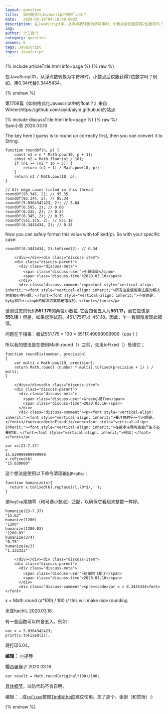 ```yaml
---
layout: question
title:  如何格式化Javascript中的float？
date:   2020-03-16T04:10:09.000Z
description: 在JavaScript中，从浮点数转换为字符串时，小数点后仅能获得2位数字吗？例如，用0.34代替0.3445434。...
img: 
author: 十三西门
category: question
answer: 6
tags: JavaScript
topic: JavaScript
---
```

<div class="article-root">
  <div class="article">
    {% include articleTitle.html info=page %}
    {% raw %}
    <div class="article-content"><p><font style="vertical-align: inherit;"><font style="vertical-align: inherit;">在JavaScript中，从浮点数转换为字符串时，小数点后仅能获得2位数字吗？</font><font style="vertical-align: inherit;">例如，用0.34代替0.3445434。</font></font></p></div>
    {% endraw %}
  </div>
  <p class="winter_mark">第1708篇《如何格式化Javascript中的float？》来自Winter(https://github.com/aiyld/aiyld.github.io)的站点</p>
  <div class="discuss-wrapper">
    {% include discussTitle.html info=page %}
    {% raw %}
    <div class="discuss-list">
    <div class="discuss-item">
        <div class="discuss-parent">
          <div class="discuss-meta">
            <span class="discuss-user">Sam小哥</span>
            <span class="discuss-time">2020.03.16</span>
          </div>
          <div class="discuss-comment"><p>The key here I guess is to round up correctly first, then you can convert it to String.</p>

<pre class="lang-js prettyprint-override"><code>function roundOf(n, p) {<font></font>
    const n1 = n * Math.pow(10, p + 1);<font></font>
    const n2 = Math.floor(n1 / 10);<font></font>
    if (n1 &gt;= (n2 * 10 + 5)) {<font></font>
        return (n2 + 1) / Math.pow(10, p);<font></font>
    }<font></font>
    return n2 / Math.pow(10, p);<font></font>
}<font></font>
<font></font>
// All edge cases listed in this thread<font></font>
roundOf(95.345, 2); // 95.35<font></font>
roundOf(95.344, 2); // 95.34<font></font>
roundOf(5.0364342423, 2); // 5.04<font></font>
roundOf(0.595, 2); // 0.60<font></font>
roundOf(0.335, 2); // 0.34<font></font>
roundOf(0.345, 2); // 0.35<font></font>
roundOf(551.175, 2); // 551.18<font></font>
roundOf(0.3445434, 2); // 0.34<font></font>
</code></pre>

<p>Now you can safely format this value with toFixed(p).
So with your specific case:</p>

<pre class="lang-js prettyprint-override"><code>roundOf(0.3445434, 2).toFixed(2); // 0.34
</code></pre></div>
        </div></div><div class="discuss-item">
        <div class="discuss-parent">
          <div class="discuss-meta">
            <span class="discuss-user">小哥蛋蛋</span>
            <span class="discuss-time">2020.03.16</span>
          </div>
          <div class="discuss-comment"><p><font style="vertical-align: inherit;"><font style="vertical-align: inherit;">所有这些使用乘法器的解决方案都存在问题。</font><font style="vertical-align: inherit;">不幸的是，kyky和Christoph的解决方案都是错误的。</font></font></p>

<p><font style="vertical-align: inherit;"><font style="vertical-align: inherit;">请测试您的代码</font></font><strong><font style="vertical-align: inherit;"><font style="vertical-align: inherit;">551.175</font></font></strong><font style="vertical-align: inherit;"><font style="vertical-align: inherit;">的两位小数位-它会四舍五入为</font></font><strong><font style="vertical-align: inherit;"><font style="vertical-align: inherit;">551.17，</font></font></strong><font style="vertical-align: inherit;"><font style="vertical-align: inherit;">而它应该是</font></font><strong><font style="vertical-align: inherit;"><font style="vertical-align: inherit;">551.18</font></font></strong><font style="vertical-align: inherit;"><font style="vertical-align: inherit;">！</font><font style="vertical-align: inherit;">但是，如果您测试前。</font><font style="vertical-align: inherit;">451.175可以-451.18。</font><font style="vertical-align: inherit;">因此，乍一看很难发现此错误。</font></font></p>

<p><font style="vertical-align: inherit;"><font style="vertical-align: inherit;">问题在于相乘：尝试551.175 * 100 = 55117.49999999999（ups！）</font></font></p>

<p><font style="vertical-align: inherit;"><font style="vertical-align: inherit;">所以我的想法是在使用Math.round（）之前，先用toFixed（）处理它；</font></font></p>

<pre><code>function roundFix(number, precision)<font></font>
{<font></font>
    var multi = Math.pow(10, precision);<font></font>
    return Math.round( (number * multi).toFixed(precision + 1) ) / multi;<font></font>
}<font></font>
</code></pre></div>
        </div></div><div class="discuss-item">
        <div class="discuss-parent">
          <div class="discuss-meta">
            <span class="discuss-user">Green小哥Tom</span>
            <span class="discuss-time">2020.03.16</span>
          </div>
          <div class="discuss-comment"><p><font style="vertical-align: inherit;"><font style="vertical-align: inherit;">要注意的另一个问题是，</font></font><code>toFixed()</code><font style="vertical-align: inherit;"><font style="vertical-align: inherit;">在数字末尾可能会产生不必要的零。</font><font style="vertical-align: inherit;">例如：</font></font></p>

<pre><code>var x=(23-7.37)<font></font>
x<font></font>
15.629999999999999<font></font>
x.toFixed(6)<font></font>
"15.630000"<font></font>
</code></pre>

<p><font style="vertical-align: inherit;"><font style="vertical-align: inherit;">这个想法是使用以下命令清理输出</font></font><code>RegExp</code><font style="vertical-align: inherit;"><font style="vertical-align: inherit;">：</font></font></p>

<pre><code>function humanize(x){<font></font>
  return x.toFixed(6).replace(/\.?0*$/,'');<font></font>
}<font></font>
</code></pre>

<p><font style="vertical-align: inherit;"><font style="vertical-align: inherit;">该</font></font><code>RegExp</code><font style="vertical-align: inherit;"><font style="vertical-align: inherit;">尾随零（和可选小数点）匹配，以确保它看起来整数一样好。</font></font></p>

<pre><code>humanize(23-7.37)<font></font>
"15.63"<font></font>
humanize(1200)<font></font>
"1200"<font></font>
humanize(1200.03)<font></font>
"1200.03"<font></font>
humanize(3/4)<font></font>
"0.75"<font></font>
humanize(4/3)<font></font>
"1.333333"<font></font>
</code></pre></div>
        </div></div><div class="discuss-item">
        <div class="discuss-parent">
          <div class="discuss-meta">
            <span class="discuss-user">达蒙阿飞斯丁</span>
            <span class="discuss-time">2020.03.16</span>
          </div>
          <div class="discuss-comment"><pre><code>var x = 0.3445434<font></font>
x = Math.round (x*100) / 100 // this will make nice rounding<font></font>
</code></pre></div>
        </div></div><div class="discuss-item">
        <div class="discuss-parent">
          <div class="discuss-meta">
            <span class="discuss-user">米亚ItachiL</span>
            <span class="discuss-time">2020.03.16</span>
          </div>
          <div class="discuss-comment"><p><font style="vertical-align: inherit;"><font style="vertical-align: inherit;">有一些函数可以四舍五入。</font><font style="vertical-align: inherit;">例如：</font></font></p>

<pre><code>var x = 5.0364342423;<font></font>
print(x.toFixed(2));<font></font>
</code></pre>

<p><font style="vertical-align: inherit;"><font style="vertical-align: inherit;">将打印5.04。</font></font></p>

<p><strong><font style="vertical-align: inherit;"><font style="vertical-align: inherit;">编辑：</font></font></strong>
<a href="http://jsfiddle.net/TM7DQ/" rel="noreferrer"><font style="vertical-align: inherit;"><font style="vertical-align: inherit;">小提琴</font></font></a></p></div>
        </div></div><div class="discuss-item">
        <div class="discuss-parent">
          <div class="discuss-meta">
            <span class="discuss-user">樱西里猴子</span>
            <span class="discuss-time">2020.03.16</span>
          </div>
          <div class="discuss-comment"><pre><code>var result = Math.round(original*100)/100;
</code></pre>

<p><a href="http://www.javascriptkit.com/javatutors/round.shtml" rel="noreferrer"><font style="vertical-align: inherit;"><font style="vertical-align: inherit;">具体细节</font></font></a><font style="vertical-align: inherit;"><font style="vertical-align: inherit;">，以防代码不言自明。</font></font></p>

<p><font style="vertical-align: inherit;"><font style="vertical-align: inherit;">编辑：...或</font></font><code><a href="https://developer.mozilla.org/en-US/docs/Web/JavaScript/Reference/Global_Objects/Number/toFixed" rel="noreferrer">toFixed</a></code><font style="vertical-align: inherit;"><font style="vertical-align: inherit;">按照</font></font><a href="https://stackoverflow.com/questions/661562/comma-format-in-javascript/661579#661579"><font style="vertical-align: inherit;"><font style="vertical-align: inherit;">TimBüthe的</font></font></a><font style="vertical-align: inherit;"><font style="vertical-align: inherit;">建议</font><font style="vertical-align: inherit;">使用</font><font style="vertical-align: inherit;">。</font><font style="vertical-align: inherit;">忘了那个，谢谢（和赞扬）:)</font></font></p></div>
        </div></div>
    </div>
    {% endraw %}
  </div>
<div>
